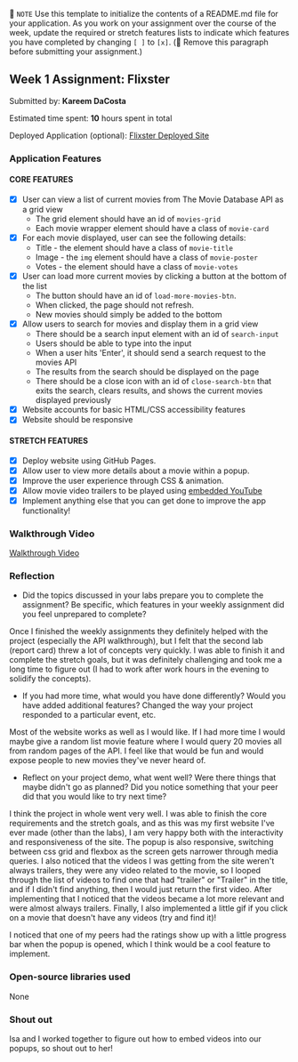 📝 `NOTE` Use this template to initialize the contents of a README.md file for your application. As you work on your assignment over the course of the week, update the required or stretch features lists to indicate which features you have completed by changing `[ ]` to `[x]`. (🚫 Remove this paragraph before submitting your assignment.)

## Week 1 Assignment: Flixster

Submitted by: **Kareem DaCosta**

Estimated time spent: **10** hours spent in total

Deployed Application (optional): [Flixster Deployed Site](https://kareemdacosta.github.io/Flixster/)

### Application Features

#### CORE FEATURES

- [x] User can view a list of current movies from The Movie Database API as a grid view
  - The grid element should have an id of `movies-grid`
  - Each movie wrapper element should have a class of `movie-card`
- [x] For each movie displayed, user can see the following details:
  - Title - the element should have a class of `movie-title`
  - Image - the `img` element should have a class of `movie-poster`
  - Votes - the element should have a class of `movie-votes`
- [x] User can load more current movies by clicking a button at the bottom of the list
  - The button should have an id of `load-more-movies-btn`.
  - When clicked, the page should not refresh.
  - New movies should simply be added to the bottom
- [x] Allow users to search for movies and display them in a grid view
  - There should be a search input element with an id of `search-input`
  - Users should be able to type into the input
  - When a user hits 'Enter', it should send a search request to the movies API
  - The results from the search should be displayed on the page
  - There should be a close icon with an id of `close-search-btn` that exits the search, clears results, and shows the current movies displayed previously
- [x] Website accounts for basic HTML/CSS accessibility features
- [x] Website should be responsive

#### STRETCH FEATURES

- [x] Deploy website using GitHub Pages. 
- [x] Allow user to view more details about a movie within a popup.
- [x] Improve the user experience through CSS & animation.
- [x] Allow movie video trailers to be played using [embedded YouTube](https://support.google.com/youtube/answer/171780?hl=en)
- [x] Implement anything else that you can get done to improve the app functionality!

### Walkthrough Video

[Walkthrough Video](https://youtu.be/gsfpMjaX34w)

### Reflection

* Did the topics discussed in your labs prepare you to complete the assignment? Be specific, which features in your weekly assignment did you feel unprepared to complete?

Once I finished the weekly assignments they definitely helped with the project (especially the API walkthrough), but I felt that the second lab (report card) threw a lot of concepts very quickly. I was able to finish it and complete the stretch goals, but it was definitely challenging and took me a long time to figure out (I had to work after work hours in the evening to solidify the concepts).

* If you had more time, what would you have done differently? Would you have added additional features? Changed the way your project responded to a particular event, etc.
  
Most of the website works as well as I would like. If I had more time I would maybe give a random list movie feature where I would query 20 movies all from random pages of the API. I feel like that would be fun and would expose people to new movies they've never heard of.

* Reflect on your project demo, what went well? Were there things that maybe didn't go as planned? Did you notice something that your peer did that you would like to try next time?

I think the project in whole went very well. I was able to finish the core requirements and the stretch goals, and as this was my first website I've ever made (other than the labs), I am very happy both with the interactivity and responsiveness of the site. The popup is also responsive, switching between css grid and flexbox as the screen gets narrower through media queries. I also noticed that the videos I was getting from the site weren't always trailers, they were any video related to the movie, so I looped through the list of videos to find one that had "trailer" or "Trailer" in the title, and if I didn't find anything, then I would just return the first video. After implementing that I noticed that the videos became a lot more relevant and were almost always trailers. Finally, I also implemented a little gif if you click on a movie that doesn't have any videos (try and find it)!

I noticed that one of my peers had the ratings show up with a little progress bar when the popup is opened, which I think would be a cool feature to implement.

### Open-source libraries used

None

### Shout out

Isa and I worked together to figure out how to embed videos into our popups, so shout out to her!
